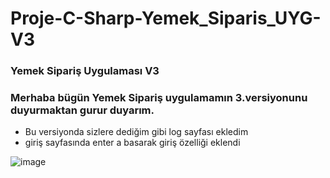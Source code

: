# Proje-C-Sharp-Yemek_Siparis_UYG-V3
<h3>Yemek Sipariş Uygulaması V3</h3>
<h3>Merhaba bügün Yemek Sipariş uygulamamın 3.versiyonunu duyurmaktan gurur duyarım.</h3>
<ul> 
<li> Bu versiyonda sizlere dediğim gibi log sayfası ekledim </li> 
<li> giriş sayfasında enter a basarak giriş özelliği eklendi</li> 
</ul>

![image](https://github.com/EmreInanc/Proje-C-Sharp-Yemek_Siparis_UYG-V3/assets/169296203/c9696b3f-dfbe-4890-b603-605a9d270138)

